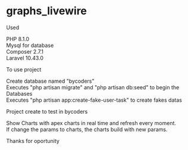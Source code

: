 # graphs_livewire

Used<br />

PHP 8.1.0<br />
Mysql for database<br />
Composer 2.7.1<br />
Laravel 10.43.0<br />

To use project<br />

Create database named "bycoders"<br />
Executes "php artisan migrate" and "php artisan db:seed" to begin the Databases<br />
Executes "php artisan app:create-fake-user-task" to create fakes datas<br />

Project create to test in bycoders<br />

Show Charts with apex charts in real time and refresh every moment.<br />
If change the params to charts, the charts build with new params.<br />

Thanks for oportunity

